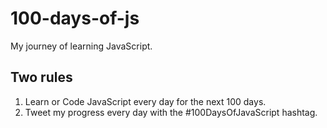 # 100-days-of-js
My journey of learning JavaScript.

## Two rules
1. Learn or Code JavaScript every day for the next 100 days.
2. Tweet my progress every day with the #100DaysOfJavaScript hashtag.
